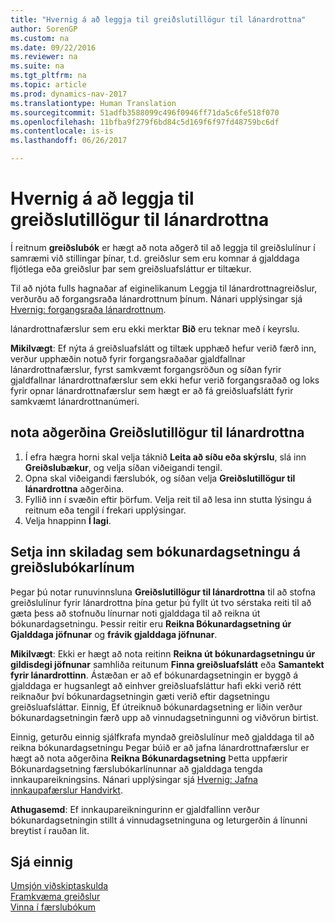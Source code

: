 ```yaml
---
title: "Hvernig á að leggja til greiðslutillögur til lánardrottna"
author: SorenGP
ms.custom: na
ms.date: 09/22/2016
ms.reviewer: na
ms.suite: na
ms.tgt_pltfrm: na
ms.topic: article
ms.prod: dynamics-nav-2017
ms.translationtype: Human Translation
ms.sourcegitcommit: 51adfb3588099c496f0946ff71da5c6fe518f070
ms.openlocfilehash: 11bfba9f279f6bd84c5d169f6f97fd48759bc6df
ms.contentlocale: is-is
ms.lasthandoff: 06/26/2017

---
```


# <a name="how-to-suggest-vendor-payments"></a>Hvernig á að leggja til greiðslutillögur til lánardrottna
Í reitnum **greiðslubók** er hægt að nota aðgerð til að leggja til greiðslulínur í samræmi við stillingar þínar, t.d. greiðslur sem eru komnar á gjalddaga fljótlega eða greiðslur þar sem greiðsluafsláttur er tiltækur.

Til að njóta fulls hagnaðar af eiginelikanum Leggja til lánardrottnagreiðslur, verðurðu að forgangsraða lánardrottnum þínum. Nánari upplýsingar sjá [Hvernig: forgangsraða lánardrottnum](purchasing-how-prioritize-vendors.md).

 lánardrottnafærslur sem eru ekki merktar **Bið** eru teknar með í keyrslu.  

**Mikilvægt**: Ef nýta á greiðsluafslátt og tiltæk upphæð hefur verið færð inn, verður upphæðin notuð fyrir forgangsraðaðar gjaldfallnar lánardrottnafærslur, fyrst samkvæmt forgangsröðun og síðan fyrir gjaldfallnar lánardrottnafærslur sem ekki hefur verið forgangsraðað og loks fyrir opnar lánardrottnafærslur sem hægt er að fá greiðsluafslátt fyrir samkvæmt lánardrottnanúmeri.

## <a name="to-use-the-suggest-vendor-payments-function"></a>nota aðgerðina Greiðslutillögur til lánardrottna
1. Í efra hægra horni skal velja táknið **Leita að síðu eða skýrslu**, slá inn **Greiðslubækur**, og velja síðan viðeigandi tengil.
2. Opna skal viðeigandi færslubók, og síðan velja **Greiðslutillögur til lánardrottna** aðgerðina.
3. Fyllið inn í svæðin eftir þörfum. Velja reit til að lesa inn stutta lýsingu á reitnum eða tengil í frekari upplýsingar.
4. Velja hnappinn **Í lagi**.

## <a name="to-insert-the-due-date-as-posting-date-on-payment-journal-lines"></a>Setja inn skiladag sem bókunardagsetningu á greiðslubókarlínum
Þegar þú notar runuvinnsluna **Greiðslutillögur til lánardrottna** til að stofna greiðslulínur fyrir lánardrottna þína getur þú fyllt út tvo sérstaka reiti til að gæta þess að stofnuðu línurnar noti gjalddaga til að reikna út bókunardagsetningu. Þessir reitir eru **Reikna Bókunardagsetning úr Gjalddaga jöfnunar** og **frávik gjalddaga jöfnunar**.

**Mikilvægt**: Ekki er hægt að nota reitinn **Reikna út bókunardagsetningu úr gildisdegi jöfnunar** samhliða reitunum **Finna greiðsluafslátt** eða **Samantekt fyrir lánardrottinn**. Ástæðan er að ef bókunardagsetningin er byggð á gjalddaga er hugsanlegt að einhver greiðsluafsláttur hafi ekki verið rétt reiknaður því bókunardagsetningin gæti verið eftir dagsetningu greiðsluafsláttar.
Einnig, Ef útreiknuð bókunardagsetning er liðin verður bókunardagsetningin færð upp að vinnudagsetningunni og viðvörun birtist.

Einnig, geturðu einnig sjálfkrafa myndað greiðslulínur með gjalddaga til að reikna bókunardagsetningu Þegar búið er að jafna lánardrottnafærslur er hægt að nota aðgerðina **Reikna Bókunardagsetning** Þetta uppfærir Bókunardagsetning færslubókarlínunnar að gjalddaga tengda innkaupareikningsins. Nánari upplýsingar sjá [Hvernig: Jafna innkaupafærslur Handvirkt](payables-how-apply-purchase-transactions-manually.md).  

**Athugasemd**: Ef innkaupareikningurinn er gjaldfallinn verður bókunardagsetningin stillt á vinnudagsetninguna og leturgerðin á línunni breytist í rauðan lit.

## <a name="see-also"></a>Sjá einnig
[Umsjón viðskiptaskulda](payables-manage-payables.md)  
[Framkvæma greiðslur](payables-make-payments.md)  
[Vinna í færslubókum](ui-work-general-journals.md)

